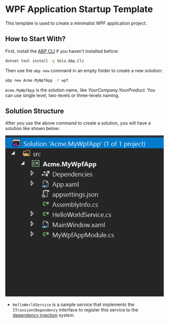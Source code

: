 # WPF Application Startup Template

This template is used to create a minimalist WPF application project.

## How to Start With?

First, install the [ABP CLI](../cli/index.md) if you haven't installed before:

````bash
dotnet tool install -g Volo.Abp.Cli
````

Then use the `abp new` command in an empty folder to create a new solution:

````bash
abp new Acme.MyWpfApp -t wpf
````

`Acme.MyWpfApp` is the solution name, like *YourCompany.YourProduct*. You can use single level, two-levels or three-levels naming.

## Solution Structure

After you use the above command to create a solution, you will have a solution like shown below:

![basic-wpf-application-solution](../images/basic-wpf-application-solution.png)

* `HelloWorldService` is a sample service that implements the `ITransientDependency` interface to register this service to the [dependency injection](../framework/fundamentals/dependency-injection.md) system.